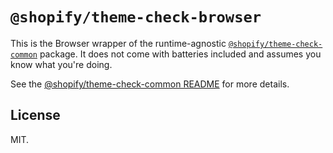 # `@shopify/theme-check-browser`

This is the Browser wrapper of the runtime-agnostic [`@shopify/theme-check-common`](https://npm.im/@shopify/theme-check-common) package. It does not come with batteries included and assumes you know what you're doing.

See the [@shopify/theme-check-common README](../theme-check-common) for more details.

## License

MIT.

